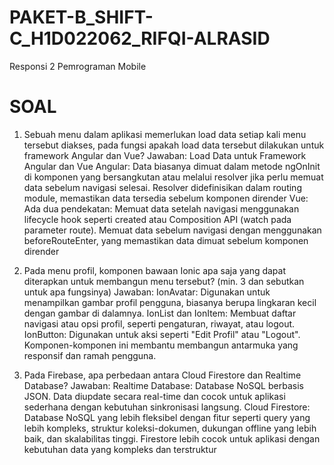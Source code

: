 # PAKET-B_SHIFT-C_H1D022062_RIFQI-ALRASID
Responsi 2 Pemrograman Mobile

# SOAL
1. Sebuah menu dalam aplikasi memerlukan load data setiap kali menu tersebut diakses, pada fungsi apakah load data tersebut dilakukan untuk framework Angular dan Vue?
Jawaban:
      Load Data untuk Framework Angular dan Vue
      Angular: Data biasanya dimuat dalam metode ngOnInit di komponen yang bersangkutan atau melalui resolver jika perlu memuat data sebelum navigasi selesai. Resolver didefinisikan dalam routing module, memastikan data tersedia sebelum komponen dirender​
      Vue: Ada dua pendekatan:
      Memuat data setelah navigasi menggunakan lifecycle hook seperti created atau Composition API (watch pada parameter route).
      Memuat data sebelum navigasi dengan menggunakan beforeRouteEnter, yang memastikan data dimuat sebelum komponen dirender
   
2. Pada menu profil, komponen bawaan Ionic apa saja yang dapat diterapkan untuk membangun menu tersebut? (min. 3 dan sebutkan untuk apa fungsinya)
Jawaban:
      IonAvatar: Digunakan untuk menampilkan gambar profil pengguna, biasanya berupa lingkaran kecil dengan gambar di dalamnya.
      IonList dan IonItem: Membuat daftar navigasi atau opsi profil, seperti pengaturan, riwayat, atau logout.
      IonButton: Digunakan untuk aksi seperti "Edit Profil" atau "Logout".
      Komponen-komponen ini membantu membangun antarmuka yang responsif dan ramah pengguna.
   
3. Pada Firebase, apa perbedaan antara Cloud Firestore dan Realtime Database?
Jawaban:
      Realtime Database: Database NoSQL berbasis JSON. Data diupdate secara real-time dan cocok untuk aplikasi sederhana dengan kebutuhan sinkronisasi langsung.
      Cloud Firestore: Database NoSQL yang lebih fleksibel dengan fitur seperti query yang lebih kompleks, struktur koleksi-dokumen, dukungan offline yang lebih baik, dan skalabilitas tinggi. Firestore lebih cocok untuk aplikasi dengan kebutuhan data yang kompleks dan terstruktur
